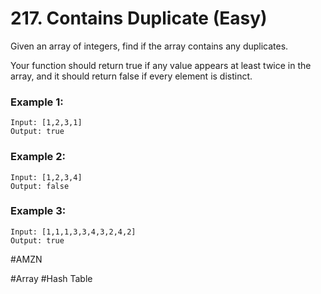 # 217. Contains Duplicate (Easy)

Given an array of integers, find if the array contains any duplicates.

Your function should return true if any value appears at least twice in the array, and it should return false if every element is distinct.

### Example 1:
```
Input: [1,2,3,1]
Output: true
```

### Example 2:
```
Input: [1,2,3,4]
Output: false
```

### Example 3:
```
Input: [1,1,1,3,3,4,3,2,4,2]
Output: true
```

#AMZN

#Array #Hash Table
